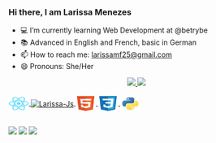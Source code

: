 ### Hi there, I am Larissa Menezes

- :computer: I’m currently learning Web Development at @betrybe
- 📚 Advanced in English and French, basic in German
- 📫 How to reach me: larissamf25@gmail.com
- 😄 Pronouns: She/Her


<div align="center">
  <a href="https://github.com/larissamf25">
  <img height="180em" src="https://github-readme-stats.vercel.app/api?username=larissamf25&show_icons=true&theme=dracula&include_all_commits=true&count_private=true"/>
  <img height="180em" src="https://github-readme-stats.vercel.app/api/top-langs/?username=larissamf25&layout=compact&langs_count=7&theme=dracula"/>
</div>
<div style="display: inline_block"><br>
  <img align="center" alt="Larissa-React" height="30" width="40" src="https://github.com/devicons/devicon/blob/master/icons/react/react-original.svg">
  <img align="center" alt="Larissa-Js" height="30" width="40" src="https://raw.githubusercontent.com/devicons/devicon/master/icons/react/javascript-plain.svg](https://github.com/devicons/devicon/blob/master/icons/javascript/javascript-plain.svg)">
   <img align="center" alt="Larissa-HTML" height="30" width="40" src="https://raw.githubusercontent.com/devicons/devicon/master/icons/html5/html5-original.svg">
  <img align="center" alt="Larissa-CSS" height="30" width="40" src="https://raw.githubusercontent.com/devicons/devicon/master/icons/css3/css3-original.svg">
  <img align="center" alt="Larissa-Python" height="30" width="40" src="https://raw.githubusercontent.com/devicons/devicon/master/icons/python/python-original.svg">
</div>
  
  ##
 
<div> 
  <a href="https://instagram.com/laris_menezes" target="_blank"><img src="https://img.shields.io/badge/-Instagram-%23E4405F?style=for-the-badge&logo=instagram&logoColor=white" target="_blank"></a>
 	  <a href = "mailto:larissamf25@gmail.com"><img src="https://img.shields.io/badge/-Gmail-%23333?style=for-the-badge&logo=gmail&logoColor=white" target="_blank"></a>
  <a href="https://www.linkedin.com/in/larissa-menezes-de-freitas/" target="_blank"><img src="https://img.shields.io/badge/-LinkedIn-%230077B5?style=for-the-badge&logo=linkedin&logoColor=white" target="_blank"></a> 
 
</div>
